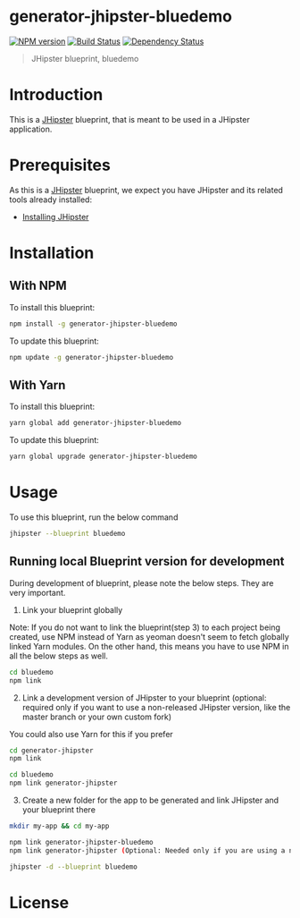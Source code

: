 # generator-jhipster-bluedemo
[![NPM version][npm-image]][npm-url] [![Build Status][travis-image]][travis-url] [![Dependency Status][daviddm-image]][daviddm-url]
> JHipster blueprint, bluedemo

# Introduction

This is a [JHipster](https://www.jhipster.tech/) blueprint, that is meant to be used in a JHipster application.

# Prerequisites

As this is a [JHipster](https://www.jhipster.tech/) blueprint, we expect you have JHipster and its related tools already installed:

- [Installing JHipster](https://www.jhipster.tech/installation/)

# Installation

## With NPM

To install this blueprint:

```bash
npm install -g generator-jhipster-bluedemo
```

To update this blueprint:

```bash
npm update -g generator-jhipster-bluedemo
```

## With Yarn

To install this blueprint:

```bash
yarn global add generator-jhipster-bluedemo
```

To update this blueprint:

```bash
yarn global upgrade generator-jhipster-bluedemo
```

# Usage

To use this blueprint, run the below command

```bash
jhipster --blueprint bluedemo
```


## Running local Blueprint version for development

During development of blueprint, please note the below steps. They are very important.

1. Link your blueprint globally 

Note: If you do not want to link the blueprint(step 3) to each project being created, use NPM instead of Yarn as yeoman doesn't seem to fetch globally linked Yarn modules. On the other hand, this means you have to use NPM in all the below steps as well.

```bash
cd bluedemo
npm link
```

2. Link a development version of JHipster to your blueprint (optional: required only if you want to use a non-released JHipster version, like the master branch or your own custom fork)

You could also use Yarn for this if you prefer

```bash
cd generator-jhipster
npm link

cd bluedemo
npm link generator-jhipster
```

3. Create a new folder for the app to be generated and link JHipster and your blueprint there

```bash
mkdir my-app && cd my-app

npm link generator-jhipster-bluedemo
npm link generator-jhipster (Optional: Needed only if you are using a non-released JHipster version)

jhipster -d --blueprint bluedemo

```

# License



[npm-image]: https://img.shields.io/npm/v/generator-jhipster-bluedemo.svg
[npm-url]: https://npmjs.org/package/generator-jhipster-bluedemo
[travis-image]: https://travis-ci.org/ducpm1310/generator-jhipster-bluedemo.svg?branch=master
[travis-url]: https://travis-ci.org/ducpm1310/generator-jhipster-bluedemo
[daviddm-image]: https://david-dm.org/ducpm1310/generator-jhipster-bluedemo.svg?theme=shields.io
[daviddm-url]: https://david-dm.org/ducpm1310/generator-jhipster-bluedemo
